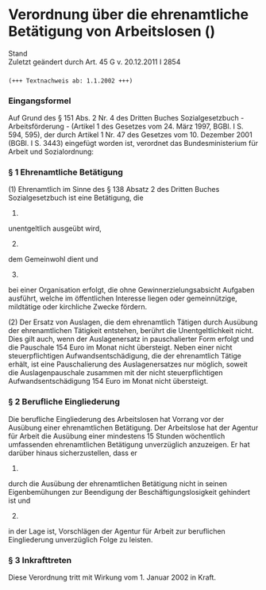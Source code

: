 Verordnung über die ehrenamtliche Betätigung von Arbeitslosen ()
================================================================

Stand  
Zuletzt geändert durch Art. 45 G v. 20.12.2011 I 2854

### 

```
(+++ Textnachweis ab: 1.1.2002 +++)
```

### Eingangsformel

Auf Grund des § 151 Abs. 2 Nr. 4 des Dritten Buches Sozialgesetzbuch - Arbeitsförderung - (Artikel 1 des Gesetzes vom 24. März 1997, BGBl. I S. 594, 595), der durch Artikel 1 Nr. 47 des Gesetzes vom 10. Dezember 2001 (BGBl. I S. 3443) eingefügt worden ist, verordnet das Bundesministerium für Arbeit und Sozialordnung:

### § 1 Ehrenamtliche Betätigung

(1) Ehrenamtlich im Sinne des § 138 Absatz 2 des Dritten Buches Sozialgesetzbuch ist eine Betätigung, die

1.  
unentgeltlich ausgeübt wird,

2.  
dem Gemeinwohl dient und

3.  
bei einer Organisation erfolgt, die ohne Gewinnerzielungsabsicht Aufgaben ausführt, welche im öffentlichen Interesse liegen oder gemeinnützige, mildtätige oder kirchliche Zwecke fördern.

(2) Der Ersatz von Auslagen, die dem ehrenamtlich Tätigen durch Ausübung der ehrenamtlichen Tätigkeit entstehen, berührt die Unentgeltlichkeit nicht. Dies gilt auch, wenn der Auslagenersatz in pauschalierter Form erfolgt und die Pauschale 154 Euro im Monat nicht übersteigt. Neben einer nicht steuerpflichtigen Aufwandsentschädigung, die der ehrenamtlich Tätige erhält, ist eine Pauschalierung des Auslagenersatzes nur möglich, soweit die Auslagenpauschale zusammen mit der nicht steuerpflichtigen Aufwandsentschädigung 154 Euro im Monat nicht übersteigt.

### § 2 Berufliche Eingliederung

Die berufliche Eingliederung des Arbeitslosen hat Vorrang vor der Ausübung einer ehrenamtlichen Betätigung. Der Arbeitslose hat der Agentur für Arbeit die Ausübung einer mindestens 15 Stunden wöchentlich umfassenden ehrenamtlichen Betätigung unverzüglich anzuzeigen. Er hat darüber hinaus sicherzustellen, dass er

1.  
durch die Ausübung der ehrenamtlichen Betätigung nicht in seinen Eigenbemühungen zur Beendigung der Beschäftigungslosigkeit gehindert ist und

2.  
in der Lage ist, Vorschlägen der Agentur für Arbeit zur beruflichen Eingliederung unverzüglich Folge zu leisten.

### § 3 Inkrafttreten

Diese Verordnung tritt mit Wirkung vom 1. Januar 2002 in Kraft.
